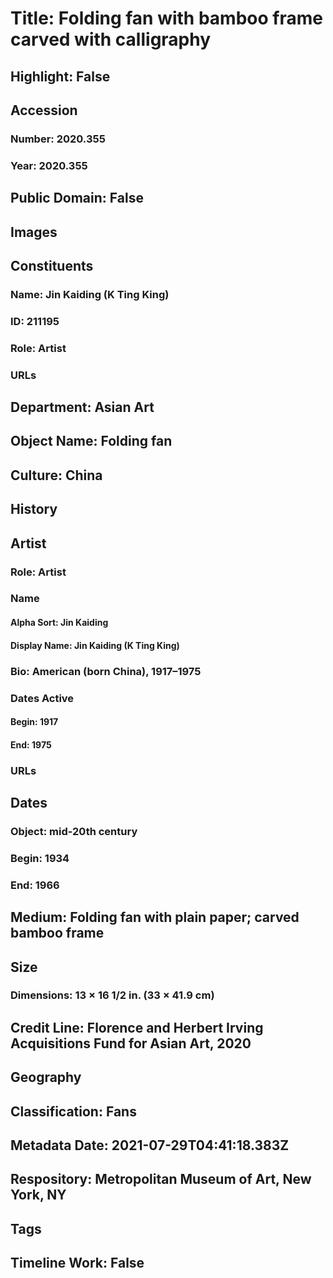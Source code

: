 # Title: Folding fan with bamboo frame carved with calligraphy
## Highlight: False
## Accession
### Number: 2020.355
### Year: 2020.355
## Public Domain: False
## Images
## Constituents
### Name: Jin Kaiding (K Ting King)
### ID: 211195
### Role: Artist
### URLs
## Department: Asian Art
## Object Name: Folding fan
## Culture: China
## History
## Artist
### Role: Artist
### Name
#### Alpha Sort: Jin Kaiding
#### Display Name: Jin Kaiding (K Ting King)
### Bio: American (born China), 1917–1975
### Dates Active
#### Begin: 1917
#### End: 1975
### URLs
## Dates
### Object: mid-20th century
### Begin: 1934
### End: 1966
## Medium: Folding fan with plain paper; carved bamboo frame
## Size
### Dimensions: 13 × 16 1/2 in. (33 × 41.9 cm)
## Credit Line: Florence and Herbert Irving Acquisitions Fund for Asian Art, 2020
## Geography
## Classification: Fans
## Metadata Date: 2021-07-29T04:41:18.383Z
## Respository: Metropolitan Museum of Art, New York, NY
## Tags
## Timeline Work: False